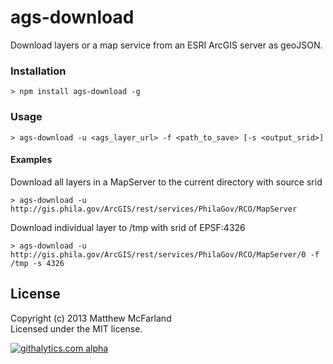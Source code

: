 # ags-download

Download layers or a map service from an ESRI ArcGIS server as geoJSON.

### Installation
 ``` 
 > npm install ags-download -g
 ```

### Usage
```
> ags-download -u <ags_layer_url> -f <path_to_save> [-s <output_srid>]
```
#### Examples

Download all layers in a MapServer to the current directory with source srid
```
> ags-download -u http://gis.phila.gov/ArcGIS/rest/services/PhilaGov/RCO/MapServer 
```

Download individual layer to /tmp with srid of EPSF:4326
```
> ags-download -u http://gis.phila.gov/ArcGIS/rest/services/PhilaGov/RCO/MapServer/0 -f /tmp -s 4326
```

## License
Copyright (c) 2013 Matthew McFarland  
Licensed under the MIT license.

[![githalytics.com alpha](https://cruel-carlota.pagodabox.com/db66748bfffb87878207d610a8e2dc8e "githalytics.com")](http://githalytics.com/mmcfarland/ags-download)
